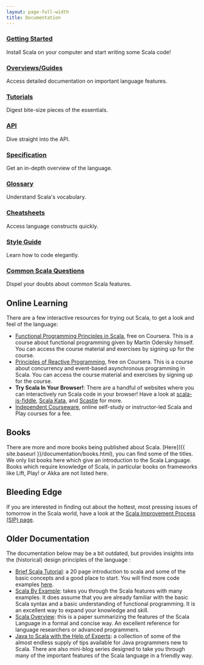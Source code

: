 ```yaml
---
layout: page-full-width
title: Documentation
---
```


<div class="container">
  <div class="row">
    <div class="span4 doc-block">
      <h3><a href="{{ site.baseurl }}/documentation/getting-started.html">Getting Started</a></h3>
      <p>Install Scala on your computer and start writing some Scala code!</p>
    </div>
    <div class="span4 doc-block">
      <h3><a href="http://docs.scala-lang.org/overviews/">Overviews/Guides</a></h3>
      <p>Access detailed documentation on important language features.</p>
    </div>
    <div class="span4 doc-block">
      <h3><a href="http://docs.scala-lang.org/tutorials/">Tutorials</a></h3>
      <p>Digest bite-size pieces of the essentials.</p>
    </div>
  </div>

  <div class="row">
    <div class="span4 doc-block">
      <h3><a href="{{ site.baseurl }}/documentation/api.html">API</a></h3>
      <p>Dive straight into the API.</p>
    </div>
    <div class="span4 doc-block">
      <h3><a href="{{ site.baseurl }}/files/archive/spec/2.11/">Specification</a></h3>
      <p>Get an in-depth overview of the language.</p>
    </div>
    <div class="span4 doc-block">
      <h3><a href="http://docs.scala-lang.org/glossary/">Glossary</a></h3>
      <p>Understand Scala's vocabulary.</p>
    </div>
  </div>

  <div class="row">
    <div class="span4 doc-block">
      <h3><a href="http://docs.scala-lang.org/cheatsheets/">Cheatsheets</a></h3>
      <p>Access language constructs quickly.</p>
    </div>
    <div class="span4 doc-block">
      <h3><a href="http://docs.scala-lang.org/style/">Style Guide</a></h3>
      <p>Learn how to code elegantly.</p>
    </div>
    <div class="span4 doc-block">
      <h3><a href="http://docs.scala-lang.org/tutorials/">Common Scala Questions</a></h3>
      <p>Dispel your doubts about common Scala features.</p>
    </div>
  </div>
</div>


<!-- Keep this text here for now
## The Scala Documentation Site

Your main entry point into online documentation on Scala is the official documentation site, [docs.scala-lang.org](http://docs.scala-lang.org/). It contains a growing number of articles, guides and tutorials. The following list highlights some of the most important documents, but the doc site contains much more than that!
-->


## Online Learning

There are a few interactive resources for trying out Scala, to get a look and feel of the language:

 * [Functional Programming Principles in Scala](https://www.coursera.org/course/progfun), free on Coursera. This is a course about functional programming given by Martin Odersky himself. You can access the course material and exercises by
 signing up for the course.
 * [Principles of Reactive Programming](https://www.coursera.org/course/reactive), free on Coursera. This is a course about concurrency and event-based asynchronous programming in Scala. You can access the course material and exercises by signing up for the course.
 * **Try Scala In Your Browser!**: There are a handful of websites where you can interactively run Scala code in your browser! Have a look at [scala-js-fiddle](http://www.scala-js-fiddle.com/), [Scala Kata](http://www.scalakata.com/), and [Scastie](http://scastie.org/) for more.
 * [Independent Courseware](http://getscala.com), online self-study or instructor-led Scala and Play courses for a fee.

## Books

There are more and more books being published about Scala. [Here]({{ site.baseurl  }}/documentation/books.html), you can find some of the titles. We only list books here which give an introduction to the Scala Language. Books which require knowledge of Scala, in particular books on frameworks like Lift, Play! or Akka are not listed here.


## Bleeding Edge

If you are interested in finding out about the hottest, most pressing issues of tomorrow in the Scala world, have a look at the
[Scala Improvement Process (SIP) page](http://docs.scala-lang.org/sips/).

## Older Documentation

The documentation below may be a bit outdated, but provides insights into the (historical) design principles of
the language :

 * [Brief Scala Tutorial](http://www.scala-lang.org/docu/files/ScalaTutorial.pdf): a 20 page introduction to scala and some of the basic concepts and a good place to start. You will find more code examples [here](http://www.scala-lang.org/node/219).
 * [Scala By Example](http://www.scala-lang.org/docu/files/ScalaByExample.pdf): takes you through the Scala features with many examples. It does assume that you are already familiar with the basic Scala syntax and a basic understanding of functional programming. It is an excellent way to expand your knowledge and skill.
 * [Scala Overview](http://www.scala-lang.org/docu/files/ScalaOverview.pdf): this is a paper summarizing the features of the Scala Language in a formal and concise way. An excellent reference for language researchers or advanced programmers.
 * [Java to Scala with the Help of Experts](http://www.scala-lang.org/node/960): a collection of some of the almost endless supply of tips available for Java programmers new to Scala. There are also mini-blog series designed to take you through many of the important features of the Scala language in a friendly way.

<!-- ## Research

Scala is also a very useful language to do research on/in. You can find Scala-related publications at the
[LAMP research page](http://lamp.epfl.ch/publications). Other Scala-related research material can be found on the
[Scala Days](http://days2012.scala-lang.org/) website and the [Scala2013](http://lampwww.epfl.ch/~hmiller/scala2013/) workshop website. For an in-depth view of the technical details of the language, you may also find of interest the [Scala Language Specification]({{ site.baseurl }}/files/archive/nightly/pdfs/ScalaReference.pdf).
 -->
